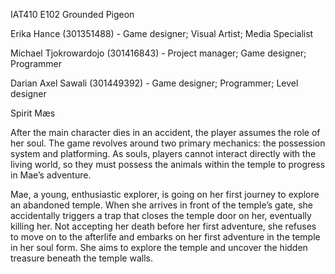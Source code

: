 IAT410 E102
Grounded Pigeon

Erika Hance (301351488) - Game designer; Visual Artist; Media Specialist

Michael Tjokrowardojo (301416843) - Project manager; Game designer; Programmer

Darian Axel Sawali (301449392) - Game designer; Programmer; Level designer


Spirit Mæs

After the main character dies in an accident, the player assumes the role of her soul. The game revolves around two primary mechanics: the possession system and platforming. As souls, players cannot interact directly with the living world, so they must possess the animals within the temple to progress in Mae’s adventure.

Mae, a young, enthusiastic explorer, is going on her first journey to explore an abandoned temple. When she arrives in front of the temple’s gate, she accidentally triggers a trap that closes the temple door on her, eventually killing her. Not accepting her death before her first adventure, she refuses to move on to the afterlife and embarks on her first adventure in the temple in her soul form. She aims to explore the temple and uncover the hidden treasure beneath the temple walls.
